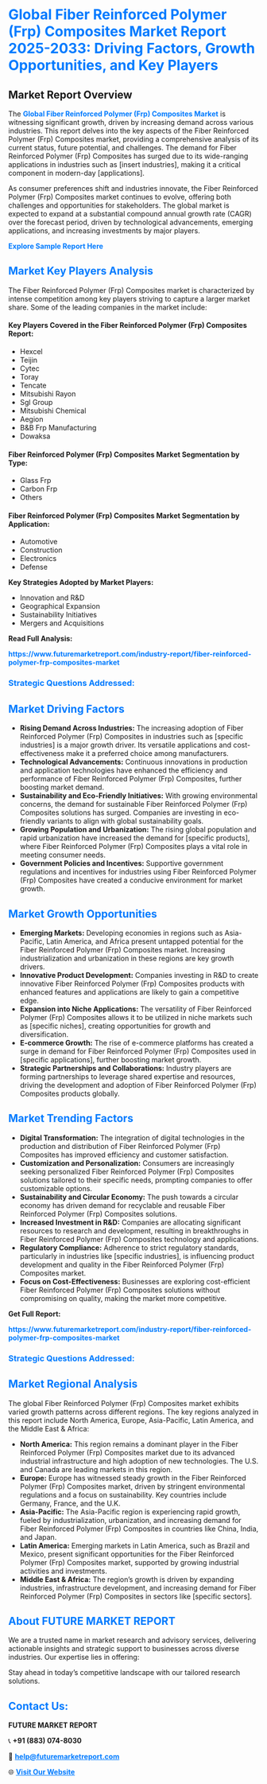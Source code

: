 <h1 style="color: #007BFF;">Global Fiber Reinforced Polymer (Frp) Composites Market Report 2025-2033: Driving Factors, Growth Opportunities, and Key Players</h1>

<section id="overview">
<h2>Market Report Overview</h2>
<p>The <a href="https://www.futuremarketreport.com/industry-report/fiber-reinforced-polymer-frp-composites-market" style="color: #007BFF; text-decoration: none;"><strong>Global Fiber Reinforced Polymer (Frp) Composites Market</strong></a> is witnessing significant growth, driven by increasing demand across various industries. This report delves into the key aspects of the Fiber Reinforced Polymer (Frp) Composites market, providing a comprehensive analysis of its current status, future potential, and challenges. The demand for Fiber Reinforced Polymer (Frp) Composites has surged due to its wide-ranging applications in industries such as [insert industries], making it a critical component in modern-day [applications].</p>
<p>As consumer preferences shift and industries innovate, the Fiber Reinforced Polymer (Frp) Composites market continues to evolve, offering both challenges and opportunities for stakeholders. The global market is expected to expand at a substantial compound annual growth rate (CAGR) over the forecast period, driven by technological advancements, emerging applications, and increasing investments by major players.</p>
</section>

<section id="overview">
<p><a href="https://www.futuremarketreport.com/request-sample/reportId=30299" style="color: #007BFF; text-decoration: none;"><strong>Explore Sample Report Here</strong></a></p>
</section>

<section id="key-players">
<h2 style="color: #007BFF;">Market Key Players Analysis</h2>
<p>The Fiber Reinforced Polymer (Frp) Composites market is characterized by intense competition among key players striving to capture a larger market share. Some of the leading companies in the market include:</p>
<h4>Key Players Covered in the Fiber Reinforced Polymer (Frp) Composites Report:</h4>
<ul><li>Hexcel</li><li>Teijin</li><li>Cytec</li><li>Toray</li><li>Tencate</li><li>Mitsubishi Rayon</li><li>Sgl Group</li><li>Mitsubishi Chemical</li><li>Aegion</li><li>B&amp;B Frp Manufacturing</li><li>Dowaksa</li></ul>
<h4>Fiber Reinforced Polymer (Frp) Composites Market Segmentation by Type:</h4>
<ul><li>Glass Frp</li><li>Carbon Frp</li><li>Others</li></ul>

<h4>Fiber Reinforced Polymer (Frp) Composites Market Segmentation by Application:</h4>
<ul><li>Automotive</li><li>Construction</li><li>Electronics</li><li>Defense</li></ul>
<p><strong>Key Strategies Adopted by Market Players:</strong></p>
<ul>
<li>Innovation and R&D</li>
<li>Geographical Expansion</li>
<li>Sustainability Initiatives</li>
<li>Mergers and Acquisitions</li>
</ul>
</section>

<section>
<p><strong>Read Full Analysis: </strong></p><a href="https://www.futuremarketreport.com/industry-report/fiber-reinforced-polymer-frp-composites-market" style="color: #007BFF; text-decoration: none;"><strong>https://www.futuremarketreport.com/industry-report/fiber-reinforced-polymer-frp-composites-market</strong></a>
<h3 style="color: #007BFF;">Strategic Questions Addressed:</h3>
</section>

<section id="driving-factors">
<h2 style="color: #007BFF;">Market Driving Factors</h2>
<ul>
<li><strong>Rising Demand Across Industries:</strong> The increasing adoption of Fiber Reinforced Polymer (Frp) Composites in industries such as [specific industries] is a major growth driver. Its versatile applications and cost-effectiveness make it a preferred choice among manufacturers.</li>
<li><strong>Technological Advancements:</strong> Continuous innovations in production and application technologies have enhanced the efficiency and performance of Fiber Reinforced Polymer (Frp) Composites, further boosting market demand.</li>
<li><strong>Sustainability and Eco-Friendly Initiatives:</strong> With growing environmental concerns, the demand for sustainable Fiber Reinforced Polymer (Frp) Composites solutions has surged. Companies are investing in eco-friendly variants to align with global sustainability goals.</li>
<li><strong>Growing Population and Urbanization:</strong> The rising global population and rapid urbanization have increased the demand for [specific products], where Fiber Reinforced Polymer (Frp) Composites plays a vital role in meeting consumer needs.</li>
<li><strong>Government Policies and Incentives:</strong> Supportive government regulations and incentives for industries using Fiber Reinforced Polymer (Frp) Composites have created a conducive environment for market growth.</li>
</ul>
</section>

<section id="growth-opportunities">
<h2 style="color: #007BFF;">Market Growth Opportunities</h2>
<ul>
<li><strong>Emerging Markets:</strong> Developing economies in regions such as Asia-Pacific, Latin America, and Africa present untapped potential for the Fiber Reinforced Polymer (Frp) Composites market. Increasing industrialization and urbanization in these regions are key growth drivers.</li>
<li><strong>Innovative Product Development:</strong> Companies investing in R&D to create innovative Fiber Reinforced Polymer (Frp) Composites products with enhanced features and applications are likely to gain a competitive edge.</li>
<li><strong>Expansion into Niche Applications:</strong> The versatility of Fiber Reinforced Polymer (Frp) Composites allows it to be utilized in niche markets such as [specific niches], creating opportunities for growth and diversification.</li>
<li><strong>E-commerce Growth:</strong> The rise of e-commerce platforms has created a surge in demand for Fiber Reinforced Polymer (Frp) Composites used in [specific applications], further boosting market growth.</li>
<li><strong>Strategic Partnerships and Collaborations:</strong> Industry players are forming partnerships to leverage shared expertise and resources, driving the development and adoption of Fiber Reinforced Polymer (Frp) Composites products globally.</li>
</ul>
</section>

<section id="trending-factors">
<h2 style="color: #007BFF;">Market Trending Factors</h2>
<ul>
<li><strong>Digital Transformation:</strong> The integration of digital technologies in the production and distribution of Fiber Reinforced Polymer (Frp) Composites has improved efficiency and customer satisfaction.</li>
<li><strong>Customization and Personalization:</strong> Consumers are increasingly seeking personalized Fiber Reinforced Polymer (Frp) Composites solutions tailored to their specific needs, prompting companies to offer customizable options.</li>
<li><strong>Sustainability and Circular Economy:</strong> The push towards a circular economy has driven demand for recyclable and reusable Fiber Reinforced Polymer (Frp) Composites solutions.</li>
<li><strong>Increased Investment in R&D:</strong> Companies are allocating significant resources to research and development, resulting in breakthroughs in Fiber Reinforced Polymer (Frp) Composites technology and applications.</li>
<li><strong>Regulatory Compliance:</strong> Adherence to strict regulatory standards, particularly in industries like [specific industries], is influencing product development and quality in the Fiber Reinforced Polymer (Frp) Composites market.</li>
<li><strong>Focus on Cost-Effectiveness:</strong> Businesses are exploring cost-efficient Fiber Reinforced Polymer (Frp) Composites solutions without compromising on quality, making the market more competitive.</li>
</ul>
</section>

<section>
<p><strong>Get Full Report: </strong></p><a href="https://www.futuremarketreport.com/industry-report/fiber-reinforced-polymer-frp-composites-market" style="color: #007BFF; text-decoration: none;"><strong>https://www.futuremarketreport.com/industry-report/fiber-reinforced-polymer-frp-composites-market</strong></a>
<h3 style="color: #007BFF;">Strategic Questions Addressed:</h3>
</section>


<section id="regional-analysis">
<h2 style="color: #007BFF;">Market Regional Analysis</h2>
<p>The global Fiber Reinforced Polymer (Frp) Composites market exhibits varied growth patterns across different regions. The key regions analyzed in this report include North America, Europe, Asia-Pacific, Latin America, and the Middle East & Africa:</p>
<ul>
<li><strong>North America:</strong> This region remains a dominant player in the Fiber Reinforced Polymer (Frp) Composites market due to its advanced industrial infrastructure and high adoption of new technologies. The U.S. and Canada are leading markets in this region.</li>
<li><strong>Europe:</strong> Europe has witnessed steady growth in the Fiber Reinforced Polymer (Frp) Composites market, driven by stringent environmental regulations and a focus on sustainability. Key countries include Germany, France, and the U.K.</li>
<li><strong>Asia-Pacific:</strong> The Asia-Pacific region is experiencing rapid growth, fueled by industrialization, urbanization, and increasing demand for Fiber Reinforced Polymer (Frp) Composites in countries like China, India, and Japan.</li>
<li><strong>Latin America:</strong> Emerging markets in Latin America, such as Brazil and Mexico, present significant opportunities for the Fiber Reinforced Polymer (Frp) Composites market, supported by growing industrial activities and investments.</li>
<li><strong>Middle East & Africa:</strong> The region’s growth is driven by expanding industries, infrastructure development, and increasing demand for Fiber Reinforced Polymer (Frp) Composites in sectors like [specific sectors].</li>
</ul>
</section>

<footer>
<h2 style="color: #007BFF;">About FUTURE MARKET REPORT</h2>
<p>We are a trusted name in market research and advisory services, delivering actionable insights and strategic support to businesses across diverse industries. Our expertise lies in offering:</p>

<p>Stay ahead in today’s competitive landscape with our tailored research solutions.</p>

<h2 style="color: #007BFF;">Contact Us:</h2>
<p><strong>FUTURE MARKET REPORT</strong></p>
<p>📞 <strong>+91 (883) 074-8030</strong></p>
<p>📧 <strong><a href="mailto:help@futuremarketreport.com" style="color: #007BFF;">help@futuremarketreport.com</a></strong></p>
<p>🌐 <strong><a href="https://www.futuremarketreport.com/" style="color: #007BFF;">Visit Our Website</a></strong></p>
</footer>